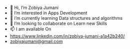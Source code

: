 - 👋 Hi, I’m Zobiya Jumani
- 👀 I’m interested in Apps Development
- 🌱 I’m currently learning Data structures and algorithms
- 💞️ I’m looking to collaborate on Learn new Skills
- 📫  I am available On 
- https://www.linkedin.com/in/zobiya-jumani-a1a42b240/
- zobiyajumani@gmail.com

